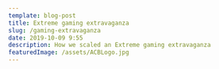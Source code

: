```yaml
---
template: blog-post
title: Extreme gaming extravaganza
slug: /gaming-extravaganza
date: 2019-10-09 9:55
description: How we scaled an Extreme gaming extravaganza
featuredImage: /assets/ACBLogo.jpg
---
```

